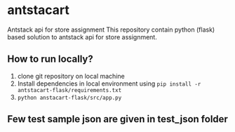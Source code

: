 # antstacart
Antstack api for store assignment
This repository contain python (flask) based solution to antstack api for store assignment.




## How to run locally?

1) clone git repository on local machine
2) Install dependencies in local environment using 
   `pip install -r antstacart-flask/requirements.txt`
3) `python anstacart-flask/src/app.py`

## Few test sample json are given in test_json folder


